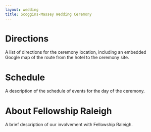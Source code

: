 ```yaml
---
layout: wedding
title: Scoggins-Massey Wedding Ceremony
---
```


# Directions 

A list of directions for the ceremony location, including an embedded
Google map of the route from the hotel to the ceremony site.  

# Schedule

A description of the schedule of events for the day of the ceremony.

# About Fellowship Raleigh

A brief description of our involvement with Fellowship Raleigh.
